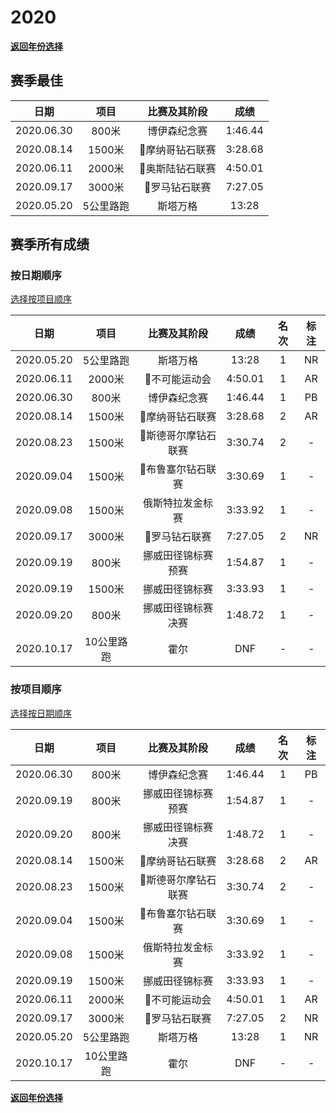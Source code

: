 # 2020

**[返回年份选择](../Results.md)**

## 赛季最佳

|    日期    |   项目    |  比赛及其阶段   |  成绩   |
| :--------: | :-------: | :-------------: | :-----: |
| 2020.06.30 |   800米   |  博伊森纪念赛   | 1:46.44 |
| 2020.08.14 |  1500米   | 💎摩纳哥钻石联赛 | 3:28.68 |
| 2020.06.11 |  2000米   | 💎奥斯陆钻石联赛 | 4:50.01 |
| 2020.09.17 |  3000米   |  💎罗马钻石联赛  | 7:27.05 |
| 2020.05.20 | 5公里路跑 |    斯塔万格     |  13:28  |

## 赛季所有成绩

### 按日期顺序<a id='1'></a>

[选择按项目顺序](#2)

|    日期    |    项目    |    比赛及其阶段     |  成绩   | 名次 | 标注 |
| :--------: | :--------: | :-----------------: | :-----: | :--: | :--: |
| 2020.05.20 | 5公里路跑  |      斯塔万格       |  13:28  |  1   |  NR  |
| 2020.06.11 |   2000米   |    💎不可能运动会    | 4:50.01 |  1   |  AR  |
| 2020.06.30 |   800米    |    博伊森纪念赛     | 1:46.44 |  1   |  PB  |
| 2020.08.14 |   1500米   |   💎摩纳哥钻石联赛   | 3:28.68 |  2   |  AR  |
| 2020.08.23 |   1500米   | 💎斯德哥尔摩钻石联赛 | 3:30.74 |  2   |  -   |
| 2020.09.04 |   1500米   |  💎布鲁塞尔钻石联赛  | 3:30.69 |  1   |  -   |
| 2020.09.08 |   1500米   |  俄斯特拉发金标赛   | 3:33.92 |  1   |  -   |
| 2020.09.17 |   3000米   |    💎罗马钻石联赛    | 7:27.05 |  2   |  NR  |
| 2020.09.19 |   800米    | 挪威田径锦标赛 预赛 | 1:54.87 |  1   |  -   |
| 2020.09.19 |   1500米   |   挪威田径锦标赛    | 3:33.93 |  1   |  -   |
| 2020.09.20 |   800米    | 挪威田径锦标赛 决赛 | 1:48.72 |  1   |  -   |
| 2020.10.17 | 10公里路跑 |        霍尔         |   DNF   |  -   |  -   |

### 按项目顺序<a id='2'></a>

[选择按日期顺序](#1)

|    日期    |    项目    |    比赛及其阶段     |  成绩   | 名次 | 标注 |
| :--------: | :--------: | :-----------------: | :-----: | :--: | :--: |
| 2020.06.30 |   800米    |    博伊森纪念赛     | 1:46.44 |  1   |  PB  |
| 2020.09.19 |   800米    | 挪威田径锦标赛 预赛 | 1:54.87 |  1   |  -   |
| 2020.09.20 |   800米    | 挪威田径锦标赛 决赛 | 1:48.72 |  1   |  -   |
| 2020.08.14 |   1500米   |   💎摩纳哥钻石联赛   | 3:28.68 |  2   |  AR  |
| 2020.08.23 |   1500米   | 💎斯德哥尔摩钻石联赛 | 3:30.74 |  2   |  -   |
| 2020.09.04 |   1500米   |  💎布鲁塞尔钻石联赛  | 3:30.69 |  1   |  -   |
| 2020.09.08 |   1500米   |  俄斯特拉发金标赛   | 3:33.92 |  1   |  -   |
| 2020.09.19 |   1500米   |   挪威田径锦标赛    | 3:33.93 |  1   |  -   |
| 2020.06.11 |   2000米   |    💎不可能运动会    | 4:50.01 |  1   |  AR  |
| 2020.09.17 |   3000米   |    💎罗马钻石联赛    | 7:27.05 |  2   |  NR  |
| 2020.05.20 | 5公里路跑  |      斯塔万格       |  13:28  |  1   |  NR  |
| 2020.10.17 | 10公里路跑 |        霍尔         |   DNF   |  -   |  -   |

**[返回年份选择](../Results.md)**

